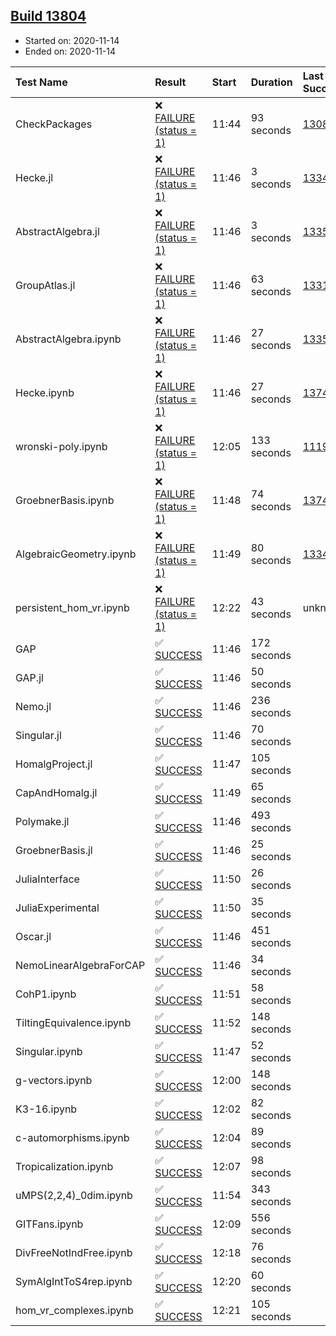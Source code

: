 ## [Build 13804](https://oscarci.mathematik.uni-kl.de/job/oscar/13804/)

* Started on: 2020-11-14
* Ended on: 2020-11-14

| Test Name    | Result | Start | Duration | Last Success | First Failure |
|:-------------|:-------|:------|:---------|:-------------|:--------------|
| CheckPackages | ❌ [FAILURE (status = 1)](https://oscarci.mathematik.uni-kl.de/job/oscar/13804/artifact/logs/build-13804/CheckPackages.log) | 11:44 | 93 seconds | [13085](https://oscarci.mathematik.uni-kl.de/job/oscar/13085/) | [13086](https://oscarci.mathematik.uni-kl.de/job/oscar/13086/) |
| Hecke.jl | ❌ [FAILURE (status = 1)](https://oscarci.mathematik.uni-kl.de/job/oscar/13804/artifact/logs/build-13804/Hecke.jl.log) | 11:46 | 3 seconds | [13341](https://oscarci.mathematik.uni-kl.de/job/oscar/13341/) | [13342](https://oscarci.mathematik.uni-kl.de/job/oscar/13342/) |
| AbstractAlgebra.jl | ❌ [FAILURE (status = 1)](https://oscarci.mathematik.uni-kl.de/job/oscar/13804/artifact/logs/build-13804/AbstractAlgebra.jl.log) | 11:46 | 3 seconds | [13355](https://oscarci.mathematik.uni-kl.de/job/oscar/13355/) | [13356](https://oscarci.mathematik.uni-kl.de/job/oscar/13356/) |
| GroupAtlas.jl | ❌ [FAILURE (status = 1)](https://oscarci.mathematik.uni-kl.de/job/oscar/13804/artifact/logs/build-13804/GroupAtlas.jl.log) | 11:46 | 63 seconds | [13311](https://oscarci.mathematik.uni-kl.de/job/oscar/13311/) | [13312](https://oscarci.mathematik.uni-kl.de/job/oscar/13312/) |
| AbstractAlgebra.ipynb | ❌ [FAILURE (status = 1)](https://oscarci.mathematik.uni-kl.de/job/oscar/13804/artifact/logs/build-13804/AbstractAlgebra.ipynb.log) | 11:46 | 27 seconds | [13355](https://oscarci.mathematik.uni-kl.de/job/oscar/13355/) | [13356](https://oscarci.mathematik.uni-kl.de/job/oscar/13356/) |
| Hecke.ipynb | ❌ [FAILURE (status = 1)](https://oscarci.mathematik.uni-kl.de/job/oscar/13804/artifact/logs/build-13804/Hecke.ipynb.log) | 11:46 | 27 seconds | [13749](https://oscarci.mathematik.uni-kl.de/job/oscar/13749/) | [13750](https://oscarci.mathematik.uni-kl.de/job/oscar/13750/) |
| wronski-poly.ipynb | ❌ [FAILURE (status = 1)](https://oscarci.mathematik.uni-kl.de/job/oscar/13804/artifact/logs/build-13804/wronski-poly.ipynb.log) | 12:05 | 133 seconds | [11192](https://oscarci.mathematik.uni-kl.de/job/oscar/11192/) | [11193](https://oscarci.mathematik.uni-kl.de/job/oscar/11193/) |
| GroebnerBasis.ipynb | ❌ [FAILURE (status = 1)](https://oscarci.mathematik.uni-kl.de/job/oscar/13804/artifact/logs/build-13804/GroebnerBasis.ipynb.log) | 11:48 | 74 seconds | [13748](https://oscarci.mathematik.uni-kl.de/job/oscar/13748/) | [13749](https://oscarci.mathematik.uni-kl.de/job/oscar/13749/) |
| AlgebraicGeometry.ipynb | ❌ [FAILURE (status = 1)](https://oscarci.mathematik.uni-kl.de/job/oscar/13804/artifact/logs/build-13804/AlgebraicGeometry.ipynb.log) | 11:49 | 80 seconds | [13341](https://oscarci.mathematik.uni-kl.de/job/oscar/13341/) | [13342](https://oscarci.mathematik.uni-kl.de/job/oscar/13342/) |
| persistent_hom_vr.ipynb | ❌ [FAILURE (status = 1)](https://oscarci.mathematik.uni-kl.de/job/oscar/13804/artifact/logs/build-13804/persistent_hom_vr.ipynb.log) | 12:22 | 43 seconds | unknown | unknown |
| GAP | ✅ [SUCCESS](https://oscarci.mathematik.uni-kl.de/job/oscar/13804/artifact/logs/build-13804/GAP.log) | 11:46 | 172 seconds |  |  |
| GAP.jl | ✅ [SUCCESS](https://oscarci.mathematik.uni-kl.de/job/oscar/13804/artifact/logs/build-13804/GAP.jl.log) | 11:46 | 50 seconds |  |  |
| Nemo.jl | ✅ [SUCCESS](https://oscarci.mathematik.uni-kl.de/job/oscar/13804/artifact/logs/build-13804/Nemo.jl.log) | 11:46 | 236 seconds |  |  |
| Singular.jl | ✅ [SUCCESS](https://oscarci.mathematik.uni-kl.de/job/oscar/13804/artifact/logs/build-13804/Singular.jl.log) | 11:46 | 70 seconds |  |  |
| HomalgProject.jl | ✅ [SUCCESS](https://oscarci.mathematik.uni-kl.de/job/oscar/13804/artifact/logs/build-13804/HomalgProject.jl.log) | 11:47 | 105 seconds |  |  |
| CapAndHomalg.jl | ✅ [SUCCESS](https://oscarci.mathematik.uni-kl.de/job/oscar/13804/artifact/logs/build-13804/CapAndHomalg.jl.log) | 11:49 | 65 seconds |  |  |
| Polymake.jl | ✅ [SUCCESS](https://oscarci.mathematik.uni-kl.de/job/oscar/13804/artifact/logs/build-13804/Polymake.jl.log) | 11:46 | 493 seconds |  |  |
| GroebnerBasis.jl | ✅ [SUCCESS](https://oscarci.mathematik.uni-kl.de/job/oscar/13804/artifact/logs/build-13804/GroebnerBasis.jl.log) | 11:46 | 25 seconds |  |  |
| JuliaInterface | ✅ [SUCCESS](https://oscarci.mathematik.uni-kl.de/job/oscar/13804/artifact/logs/build-13804/JuliaInterface.log) | 11:50 | 26 seconds |  |  |
| JuliaExperimental | ✅ [SUCCESS](https://oscarci.mathematik.uni-kl.de/job/oscar/13804/artifact/logs/build-13804/JuliaExperimental.log) | 11:50 | 35 seconds |  |  |
| Oscar.jl | ✅ [SUCCESS](https://oscarci.mathematik.uni-kl.de/job/oscar/13804/artifact/logs/build-13804/Oscar.jl.log) | 11:46 | 451 seconds |  |  |
| NemoLinearAlgebraForCAP | ✅ [SUCCESS](https://oscarci.mathematik.uni-kl.de/job/oscar/13804/artifact/logs/build-13804/NemoLinearAlgebraForCAP.log) | 11:46 | 34 seconds |  |  |
| CohP1.ipynb | ✅ [SUCCESS](https://oscarci.mathematik.uni-kl.de/job/oscar/13804/artifact/logs/build-13804/CohP1.ipynb.log) | 11:51 | 58 seconds |  |  |
| TiltingEquivalence.ipynb | ✅ [SUCCESS](https://oscarci.mathematik.uni-kl.de/job/oscar/13804/artifact/logs/build-13804/TiltingEquivalence.ipynb.log) | 11:52 | 148 seconds |  |  |
| Singular.ipynb | ✅ [SUCCESS](https://oscarci.mathematik.uni-kl.de/job/oscar/13804/artifact/logs/build-13804/Singular.ipynb.log) | 11:47 | 52 seconds |  |  |
| g-vectors.ipynb | ✅ [SUCCESS](https://oscarci.mathematik.uni-kl.de/job/oscar/13804/artifact/logs/build-13804/g-vectors.ipynb.log) | 12:00 | 148 seconds |  |  |
| K3-16.ipynb | ✅ [SUCCESS](https://oscarci.mathematik.uni-kl.de/job/oscar/13804/artifact/logs/build-13804/K3-16.ipynb.log) | 12:02 | 82 seconds |  |  |
| c-automorphisms.ipynb | ✅ [SUCCESS](https://oscarci.mathematik.uni-kl.de/job/oscar/13804/artifact/logs/build-13804/c-automorphisms.ipynb.log) | 12:04 | 89 seconds |  |  |
| Tropicalization.ipynb | ✅ [SUCCESS](https://oscarci.mathematik.uni-kl.de/job/oscar/13804/artifact/logs/build-13804/Tropicalization.ipynb.log) | 12:07 | 98 seconds |  |  |
| uMPS(2,2,4)_0dim.ipynb | ✅ [SUCCESS](https://oscarci.mathematik.uni-kl.de/job/oscar/13804/artifact/logs/build-13804/uMPS-2-2-4-_0dim.ipynb.log) | 11:54 | 343 seconds |  |  |
| GITFans.ipynb | ✅ [SUCCESS](https://oscarci.mathematik.uni-kl.de/job/oscar/13804/artifact/logs/build-13804/GITFans.ipynb.log) | 12:09 | 556 seconds |  |  |
| DivFreeNotIndFree.ipynb | ✅ [SUCCESS](https://oscarci.mathematik.uni-kl.de/job/oscar/13804/artifact/logs/build-13804/DivFreeNotIndFree.ipynb.log) | 12:18 | 76 seconds |  |  |
| SymAlgIntToS4rep.ipynb | ✅ [SUCCESS](https://oscarci.mathematik.uni-kl.de/job/oscar/13804/artifact/logs/build-13804/SymAlgIntToS4rep.ipynb.log) | 12:20 | 60 seconds |  |  |
| hom_vr_complexes.ipynb | ✅ [SUCCESS](https://oscarci.mathematik.uni-kl.de/job/oscar/13804/artifact/logs/build-13804/hom_vr_complexes.ipynb.log) | 12:21 | 105 seconds |  |  |
